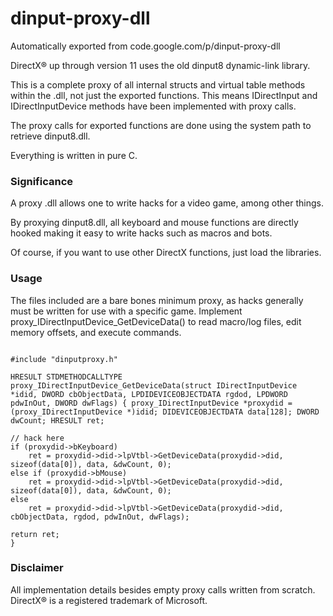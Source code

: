 # dinput-proxy-dll
Automatically exported from code.google.com/p/dinput-proxy-dll

DirectX® up through version 11 uses the old dinput8 dynamic-link library.

This is a complete proxy of all internal structs and virtual table methods within the .dll, not just the exported functions. This means IDirectInput and IDirectInputDevice methods have been implemented with proxy calls.

The proxy calls for exported functions are done using the system path to retrieve dinput8.dll.

Everything is written in pure C.

### Significance

A proxy .dll allows one to write hacks for a video game, among other things.

By proxying dinput8.dll, all keyboard and mouse functions are directly hooked making it easy to write hacks such as macros and bots.

Of course, if you want to use other DirectX functions, just load the libraries.

### Usage

The files included are a bare bones minimum proxy, as hacks generally must be written for use with a specific game. Implement proxy_IDirectInputDevice_GetDeviceData() to read macro/log files, edit memory offsets, and execute commands.

```

#include "dinputproxy.h"

HRESULT STDMETHODCALLTYPE proxy_IDirectInputDevice_GetDeviceData(struct IDirectInputDevice *idid, DWORD cbObjectData, LPDIDEVICEOBJECTDATA rgdod, LPDWORD pdwInOut, DWORD dwFlags) { proxy_IDirectInputDevice *proxydid = (proxy_IDirectInputDevice *)idid; DIDEVICEOBJECTDATA data[128]; DWORD dwCount; HRESULT ret;

// hack here
if (proxydid->bKeyboard)
    ret = proxydid->did->lpVtbl->GetDeviceData(proxydid->did, sizeof(data[0]), data, &dwCount, 0);
else if (proxydid->bMouse)
    ret = proxydid->did->lpVtbl->GetDeviceData(proxydid->did, sizeof(data[0]), data, &dwCount, 0);
else
    ret = proxydid->did->lpVtbl->GetDeviceData(proxydid->did, cbObjectData, rgdod, pdwInOut, dwFlags);

return ret;
} 
```

### Disclaimer

All implementation details besides empty proxy calls written from scratch. DirectX® is a registered trademark of Microsoft.
